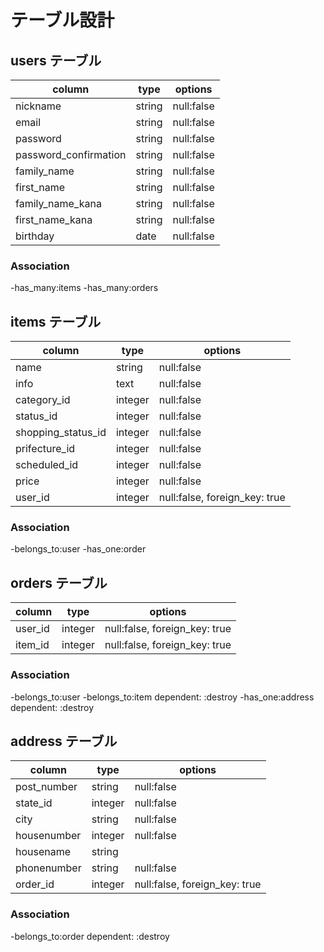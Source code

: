 # テーブル設計

## users テーブル

| column                | type      | options     |
|---------------------- |---------  |------------ |
| nickname              | string    | null:false  |
| email                 | string    | null:false  |
| password              | string    | null:false  |
| password_confirmation | string    | null:false  |
| family_name           | string    | null:false  |
| first_name            | string    | null:false  |
| family_name_kana      | string    | null:false  |
| first_name_kana       | string    | null:false  |
| birthday              | date      | null:false  |

### Association
  
-has_many:items
-has_many:orders

## items テーブル

| column              | type      | options                         |
|-------------------- |---------  |-------------------------------  |
| name                | string    | null:false                      |
| info                | text      | null:false                      |
| category_id         | integer   | null:false                      |
| status_id           | integer   | null:false                      |
| shopping_status_id  | integer   | null:false                      |
| prifecture_id       | integer   | null:false                      |
| scheduled_id        | integer   | null:false                      |
| price               | integer   | null:false                      |
| user_id             | integer   | null:false, foreign_key: true   |

### Association

-belongs_to:user
-has_one:order

## orders テーブル

| column    | type      | options                         |
|---------- |---------  |-------------------------------  |
| user_id   | integer   | null:false, foreign_key: true   |
| item_id   | integer   | null:false, foreign_key: true   |

### Association

-belongs_to:user
-belongs_to:item dependent: :destroy
-has_one:address dependent: :destroy

## address テーブル

| column        | type      | options                         |
|-------------  |---------  |-------------------------------  |
| post_number   | string    | null:false                      |
| state_id      | integer   | null:false                      |
| city          | string    | null:false                      |
| housenumber   | integer   | null:false                      |
| housename     | string    |                                 |
| phonenumber   | string    | null:false                      |
| order_id     | integer   | null:false, foreign_key: true   |

### Association

-belongs_to:order dependent: :destroy
